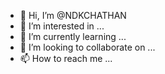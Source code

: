 - 👋 Hi, I’m @NDKCHATHAN
- 👀 I’m interested in ...
- 🌱 I’m currently learning ...
- 💞️ I’m looking to collaborate on ...
- 📫 How to reach me ...

<!---
NDKCHATHAN/NDKCHATHAN is a ✨ special ✨ repository because its `README.md` (this file) appears on your GitHub profile.
You can click the Preview link to take a look at your changes.
--->
